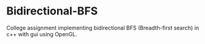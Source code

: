 # Bidirectional-BFS
College assignment implementing bidirectional BFS (Breadth-first search) in c++  with gui using OpenGL.
